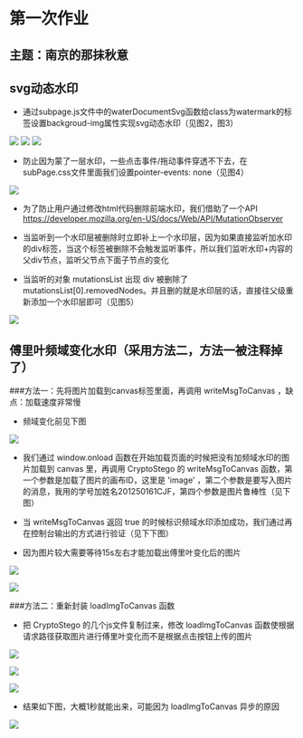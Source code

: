 # 第一次作业
## 主题：南京的那抹秋意


## svg动态水印

- 通过subpage.js文件中的waterDocumentSvg函数给class为watermark的标签设置backgroud-img属性实现svg动态水印（见图2，图3）

![](readme\a.png)
![](readme\b.png)
![](readme\c.png)

- 防止因为蒙了一层水印，一些点击事件/拖动事件穿透不下去，在subPage.css文件里面我们设置pointer-events: none（见图4）

![](readme\d.png)

- 为了防止用户通过修改html代码删除前端水印，我们借助了一个API https://developer.mozilla.org/en-US/docs/Web/API/MutationObserver
  

-  当监听到一个水印层被删除时立即补上一个水印层，因为如果直接监听加水印的div标签，当这个标签被删除不会触发监听事件，所以我们监听水印+内容的父div节点，监听父节点下面子节点的变化


- 当监听的对象 mutationsList 出现 div 被删除了mutationsList[0].removedNodes。并且删的就是水印层的话，直接往父级重新添加一个水印层即可（见图5）

![](readme\e.png)

## 傅里叶频域变化水印（采用方法二，方法一被注释掉了）

###方法一：先将图片加载到canvas标签里面，再调用 writeMsgToCanvas ，缺点：加载速度非常慢

- 频域变化前见下图

![](readme\a.png)

- 我们通过 window.onload 函数在开始加载页面的时候把没有加频域水印的图片加载到 canvas 里，再调用 CryptoStego 的 writeMsgToCanvas 函数，第一个参数是加载了图片的画布ID，这里是 'image' ，第二个参数是要写入图片的消息，我用的学号加姓名201250161CJF，第四个参数是图片鲁棒性（见下图）


- 当 writeMsgToCanvas 返回 true 的时候标识频域水印添加成功，我们通过再在控制台输出的方式进行验证（见下下图）


- 因为图片较大需要等待15s左右才能加载出傅里叶变化后的图片

![](readme\g.png)

![](readme\h.png)

###方法二：重新封装 loadImgToCanvas 函数

- 把 CryptoStego 的几个js文件复制过来，修改 loadImgToCanvas 函数使根据请求路径获取图片进行傅里叶变化而不是根据点击按钮上传的图片

![](readme\i.png)

![](readme\j.png)

![](readme\k.png)

- 结果如下图，大概1秒就能出来，可能因为 loadImgToCanvas 异步的原因

![](readme\l.png)